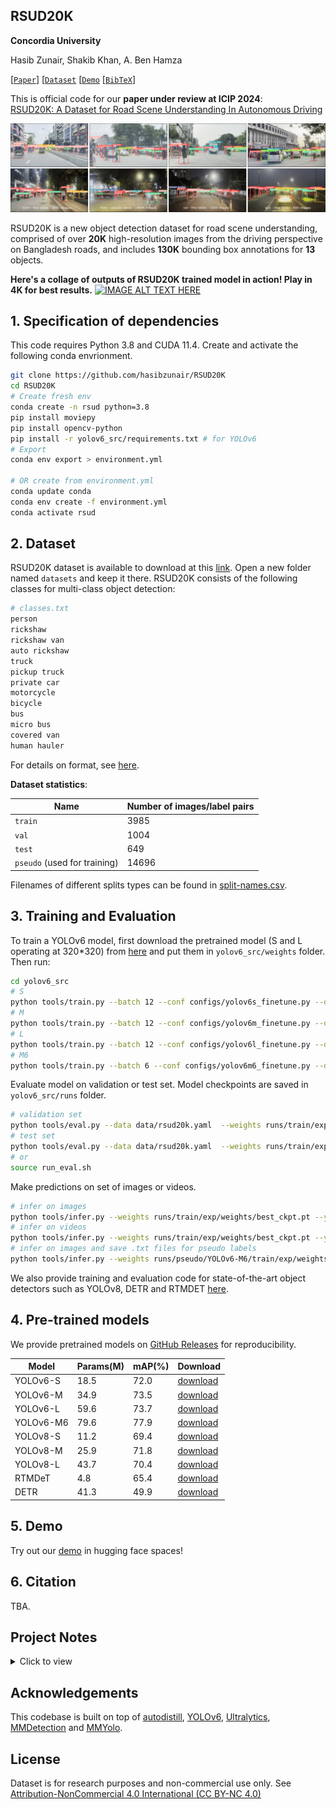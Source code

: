 ## RSUD20K

**Concordia University**

Hasib Zunair, Shakib Khan, A. Ben Hamza

[[`Paper`](https://arxiv.org/abs/2401.07322)] [[`Dataset`](https://www.kaggle.com/datasets/hasibzunair/rsud20k-bangladesh-road-scene-understanding) [[`Demo`](https://github.com/hasibzunair/RSUD20K?tab=readme-ov-file#5-demo) [[`BibTeX`](https://github.com/hasibzunair/RSUD20K?tab=readme-ov-file#6-citation)]

This is official code for our **paper under review at ICIP 2024**:<br>
[RSUD20K: A Dataset for Road Scene Understanding In Autonomous Driving](https://arxiv.org/abs/2401.07322)
<br>
 
![RSUD20K Dataset](./media/image.png)

RSUD20K is a new object detection dataset for road scene understanding, comprised of over **20K** high-resolution images from the driving perspective on Bangladesh roads, and includes **130K** bounding box annotations for **13** objects.

**Here's a collage of outputs of RSUD20K trained model in action! Play in 4K for best results.**
[![IMAGE ALT TEXT HERE](https://img.youtube.com/vi/pdRXa10SrAc/0.jpg)](https://www.youtube.com/watch?v=pdRXa10SrAc)

## 1. Specification of dependencies

This code requires Python 3.8 and CUDA 11.4. Create and activate the following conda envrionment.

```bash
git clone https://github.com/hasibzunair/RSUD20K
cd RSUD20K
# Create fresh env
conda create -n rsud python=3.8
pip install moviepy
pip install opencv-python
pip install -r yolov6_src/requirements.txt # for YOLOv6
# Export
conda env export > environment.yml

# OR create from environment.yml
conda update conda
conda env create -f environment.yml
conda activate rsud
```

## 2. Dataset

RSUD20K dataset is available to download at this [link](https://www.kaggle.com/datasets/hasibzunair/rsud20k-bangladesh-road-scene-understanding). Open a new folder named `datasets` and keep it there. RSUD20K consists of the following classes for multi-class object detection:

```bash
# classes.txt
person
rickshaw
rickshaw van
auto rickshaw
truck
pickup truck
private car
motorcycle
bicycle
bus
micro bus
covered van
human hauler
```

For details on format, see [here](https://github.com/meituan/YOLOv6/blob/main/docs/Train_custom_data.md#1-prepare-your-own-dataset).

**Dataset statistics**:

| Name  | Number of images/label pairs |
| ------------- | ------------- |
| `train`  | 3985 |
| `val`  | 1004 |
| `test`  | 649 |
| `pseudo` (used for training)  | 14696 |

Filenames of different splits types can be found in [split-names.csv](./csv/split-names.csv).

## 3. Training and Evaluation

To train a YOLOv6 model, first download the pretrained model (S and L operating at 320*320) from [here](https://github.com/meituan/YOLOv6/releases/tag/0.4.0) and put them in `yolov6_src/weights` folder. Then run:

```bash
cd yolov6_src
# S
python tools/train.py --batch 12 --conf configs/yolov6s_finetune.py --data data/rsud20k.yaml --device 0
# M
python tools/train.py --batch 12 --conf configs/yolov6m_finetune.py --data data/rsud20k.yaml --device 0
# L
python tools/train.py --batch 12 --conf configs/yolov6l_finetune.py --data data/rsud20k.yaml --device 0
# M6
python tools/train.py --batch 6 --conf configs/yolov6m6_finetune.py --data data/rsud20k.yaml --device 0
```

Evaluate model on validation or test set. Model checkpoints are saved in `yolov6_src/runs` folder.

```bash
# validation set
python tools/eval.py --data data/rsud20k.yaml  --weights runs/train/exp/weights/best_ckpt.pt --task val --device 0
# test set
python tools/eval.py --data data/rsud20k.yaml  --weights runs/train/exp/weights/best_ckpt.pt --task test --save_dir runs/test/ --device 0
# or
source run_eval.sh
```

Make predictions on set of images or videos.

```bash
# infer on images
python tools/infer.py --weights runs/train/exp/weights/best_ckpt.pt --yaml data/rsud20k.yaml --source ../datasets/rsud20k/images/test  --device 0
# infer on videos
python tools/infer.py --weights runs/train/exp/weights/best_ckpt.pt --yaml data/rsud20k.yaml --source ../datasets/resized_videos/ --device 0
# infer on images and save .txt files for pseudo labels
python tools/infer.py --weights runs/pseudo/YOLOv6-M6/train/exp/weights/best_ckpt.pt --yaml data/rsud20k.yaml --source ../datasets/train_unlbl/  --device 0 --save-txt
```

We also provide training and evaluation code for state-of-the-art object detectors such as YOLOv8, DETR and RTMDET [here](./object_detectors/).

## 4. Pre-trained models

We provide pretrained models on [GitHub Releases](https://github.com/hasibzunair/RSUD20K/releases/tag/v1) for reproducibility.

|Model      | Params(M)  |   mAP(%)  |   Download   |
|------------------|------------------|---------|-------------|
| YOLOv6-S           | 18.5          | 72.0   | [download](https://github.com/hasibzunair/RSUD20K/releases/download/v1/yolov6s.pt) |
| YOLOv6-M           | 34.9          | 73.5   | [download](https://github.com/hasibzunair/RSUD20K/releases/download/v1/yolov6m.pt) |
| YOLOv6-L           | 59.6          | 73.7   | [download](https://github.com/hasibzunair/RSUD20K/releases/download/v1/yolov8l.pt) |
| YOLOv6-M6           | 79.6          | 77.9   | [download](https://github.com/hasibzunair/RSUD20K/releases/download/v1/yolov6m6.pt) |
| YOLOv8-S        | 11.2 | 69.4   | [download](https://github.com/hasibzunair/RSUD20K/releases/download/v1/yolov8s.pt) |
| YOLOv8-M | 25.9  | 71.8  | [download](https://github.com/hasibzunair/RSUD20K/releases/download/v1/yolov8m.pt) |
| YOLOv8-L           | 43.7          | 70.4   | [download](https://github.com/hasibzunair/RSUD20K/releases/download/v1/yolov8l.pt) |
| RTMDeT           | 4.8          | 65.4   | [download](https://github.com/hasibzunair/RSUD20K/releases/download/v1/rtmdet.pth) |
| DETR           | 41.3          | 49.9   | [download](https://github.com/hasibzunair/RSUD20K/releases/download/v1/detr.pth) |

## 5. Demo

Try out our [demo](https://huggingface.co/spaces/Shakib-IO/RSUD20K_DEMO) in hugging face spaces!

## 6. Citation

TBA.

## Project Notes

<details><summary>Click to view</summary>
<br>

**[Feb 9, 2024]** `bdss` named changed to `rsud20k`. Dataset details:

videos: has sub folders of different places/conditions which itself has clips of different streets.

v1: train/val/test has 54//19/11 videos group partitioned in street level from `videos`.

v2: train/val/test has frames from `v1`. 18762, 1008, 656 images.

v3: 3,985 training images and labels, 14,762 unlabeled images. Some images dropped as no target objects.

v4: 3,985 training images and labels, 126 validation images and labels from the train set itself.

`bdss5k` : train, val and test sets have 3,985, 1,004 and 649 image/label pairs respectively. `train` split was used to train YOLOv6-M6 model for pseudo labeleing. `val` and `test` splits were created by semi-automatic labeleing.

**[Nov 16, 2023]** Created BDSS20K! 18681 train (3985 labeled + 14696 pseudo), 1004 val and 649 test pairs. Total 20,334 pairs.

**[Nov 14, 2023]** Infer on train_unlbl 14,762 images using using YOLOv6-M6 (full-auto). 14696 images after cleaning.

**[Oct 18, 2023]** Created bdss5k which has 3,985, 1,004 and 649 train, val and test image/label pairs respectively.

**[Oct 12, 2023]** Label descriptions are generated by using ChatGPT. Input prompt is: "describe what a {class name} looks like in 15-20 words". Below are descriptions.

- "A person is a living being with a complex physical form, including a head, torso, limbs, and varied appearance based on ethnicity and individual traits.": "person"
- "A rickshaw is a human-powered or motorized vehicle with a simple frame, seating, and often two or three wheels." : "rickshaw"
- "A rickshaw van is a motorized three-wheeled vehicle with an enclosed cabin for passengers or goods, and typically a driver upfront.": "rickshaw van"
- "An auto rickshaw is a compact, three-wheeled motorized vehicle with a cabin for passengers, a driver upfront, and a rear engine.": "auto rickshaw"
- "A truck is a large, motorized vehicle with a driver's cabin, cargo area, wheels, and often a distinct front grille.": "truck"
- "A pickup truck is a smaller motorized vehicle with a driver's cabin and an open cargo bed in the rear.": "pickup truck"
- "A private car is a four-wheeled motor vehicle designed for personal transportation, typically with seating for passengers and an enclosed cabin.": "private car"
- "A motorcycle is a two-wheeled motor vehicle with a seat for a rider and often a pillion seat for a passenger.": "motorcycle"
- "A bicycle is a human-powered vehicle with two wheels, pedals, a frame, handlebars, and a seat for a rider.": "bicycle"
- "A bus is a large motorized vehicle with a passenger cabin, typically featuring multiple seats, windows, and a distinctive elongated shape.": "bus"
- "A micro bus is a smaller motorized vehicle, similar to a standard bus but more compact with seating for fewer passengers.": "micro bus"
- "A covered van is a motorized vehicle with a closed cargo area, often used for transporting goods, and may have a driver's cabin upfront.": "covered van"
- "A human hauler is a motorized vehicle designed for transporting passengers, similar to an auto rickshaw or tuk-tuk, with a cabin and driver upfront.": "human hauler"

The descriptions will be used as input prompts to the foundation models. Idea for prompting LLMs to get descriptions is inspired by https://arxiv.org/abs/2309.06809.

**[Oct 5, 2023]** Relabel data: python3 labelImg.py ../../datasets/bdss_v4/test/images/ ../../datasets/bdss_v4/test/labels/classes.txt

**[Sept 28, 2023]** For semi-automatic stage, val and test set images are inferred using YOLOv6 M6.

**[Sept 22, 2023]** 3,985 training images and labels, 14,762 unlabeled images.  1008 val, and 656 test. Total of 20,441 images. To train a YOLOv6 model, clone YOLOv6 source code from this commit: https://github.com/meituan/YOLOv6/tree/4364f29bf3244f2e73d0c42a103cd7a9cbb16ca9.

**[Sept 14, 2023]** As there are typically no lanes and roads are thin, viewpoints are a problem for an object (i.e. front and back side of object in train14861.jpg, train17305.jpg same object but front back viewpoints, also small, so very hard cases) as it is coming and going in the road so need to recognize both viewpoints correctly. This is not usual in other scene datasets. Also, most vehicles are human ridden (rickshaw, rickshaw van, motorcycle, bicycle) so difficult to recognize with person on it. Truck, pickup truck covered van similar, require fine grained understanding, especially when objects are far or close since big or small sizes. Scene challenges: night time, rainy, glare from sun, blurry images. What else?

**[Aug 4, 2023]** Initial data labeling stats (1hr 74 images).

LabelImg tool on macos:

```bash
git clone https://github.com/HumanSignal/labelImg
cd labelImg
pip3 install pyqt5 lxml
make qt5py3
python3 labelImg.py ../../datasets/bdss_v3/chunk2/ ../../datasets/bdss_v3/chunk2_labels/classes.txt
```

**[Aug 3, 2023]** Train images split into labeled (4000) and unlabeled (14,762) sets.

Total images are 23,246 which has 18,762 train, 1008 val, and 656 test.

Labeleing criteria:

* `person` : draw boxes on persons only that are walking, not on vehicles.
* `rickshaw` : boxes without person if possible. should be a tight box around the object. 
* `rickshaw van` : boxes around any three wheeler vans pulled by humans (e.g. selling vegetables or fruits).
* `auto rickshaw` : any CNG, three wheeler electric veheicles
* `truck`: big or small trucks
* `pickup truck` : blue small vans, other small vans.
* `private car` : any private car (includes jeeps too).
* `motorcycle` : box should not have person if possible.
* `bicycle` : box should not have person if possible.
* `bus`: any bus, small or big (e.g ena bus).
* `micro bus`: big cars like ambulance or other 7/8 seater cars (also Noah).
* `covered van`: like pickup, but covered.
* `human hauler`: leguna!

In general, all boxes should be tight as possible. If the object is occluded more than 50%, don't label. If more than 50% is visible, only then draw tight box around it. In case of very dense scenes, a bit of overlapping boxes are fine.

**[Aug 3, 2023]** List of classes:

```bash
# classes.txt
person
rickshaw
rickshaw van
auto rickshaw
truck
pickup truck
private car
motorcycle
bicycle
bus
micro bus
covered van
human hauler
```

**[July 19, 2023]** Inspect data with labeImg
```
labelImg [IMAGE_PATH] [PRE-DEFINED CLASS FILE]
```

**[July 14, 2023]** Get frames from videos. For val and test, frame sampling rate is 60,60 and for train it is 400.

```
python utils/videos_to_frames.py --source ./datasets/bdss_v1/test --dest ./datasets/bdss_v2/test --maxframes 60
python utils/videos_to_frames.py --source ./datasets/bdss_v1/val --dest ./datasets/bdss_v2/val --maxframes 60
python utils/videos_to_frames.py --source ./datasets/bdss_v1/train --dest ./datasets/bdss_v2/train --maxframes 400
```

**[July 6, 2023]** Started project!

The videos were in format:

```videos/
        mawa/
            *.MOV
            ...
        dhanmondi/
            *.MOV
            ...
        night/
            *.MOV
            ...
        rainydays/
            *.MOV
            ...
```

Where each folder has video clips of different streets of the same area. Video resolution is 1920 × 1080.

From here, we make train val and test sets for the videos by the following rule. For each folder/place/condition, we roughly take 70:20:10 for train val and test sets.
</details>

## Acknowledgements

This codebase is built on top of [autodistill](https://github.com/autodistill/autodistill), [YOLOv6](https://github.com/meituan/YOLOv6), [Ultralytics](https://github.com/ultralytics/ultralytics), [MMDetection](https://github.com/open-mmlab/mmdetection) and [MMYolo](https://github.com/open-mmlab/mmyolo).

## License

Dataset is for research purposes and non-commercial use only. See [Attribution-NonCommercial 4.0 International (CC BY-NC 4.0)](https://creativecommons.org/licenses/by-nc/4.0/)
